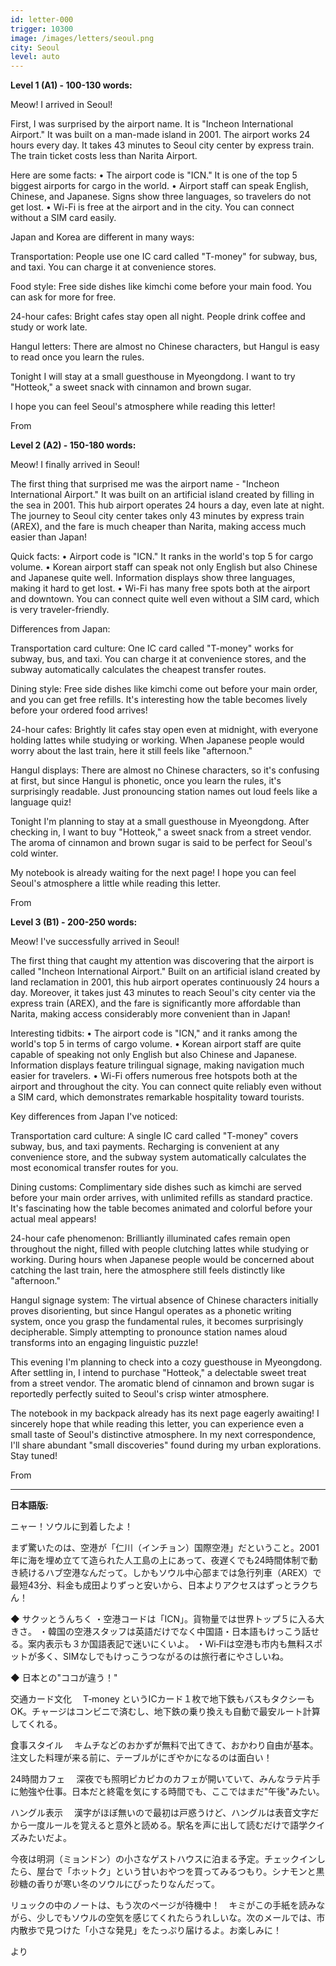 ```yaml
---
id: letter-000
trigger: 10300
image: /images/letters/seoul.png
city: Seoul
level: auto
---
```


**Level 1 (A1) - 100-130 words:**

Meow! I arrived in Seoul!

First, I was surprised by the airport name. It is "Incheon International Airport." It was built on a man-made island in 2001. The airport works 24 hours every day. It takes 43 minutes to Seoul city center by express train. The train ticket costs less than Narita Airport.

Here are some facts:
• The airport code is "ICN." It is one of the top 5 biggest airports for cargo in the world.
• Airport staff can speak English, Chinese, and Japanese. Signs show three languages, so travelers do not get lost.
• Wi-Fi is free at the airport and in the city. You can connect without a SIM card easily.

Japan and Korea are different in many ways:

Transportation: People use one IC card called "T-money" for subway, bus, and taxi. You can charge it at convenience stores.

Food style: Free side dishes like kimchi come before your main food. You can ask for more for free.

24-hour cafes: Bright cafes stay open all night. People drink coffee and study or work late.

Hangul letters: There are almost no Chinese characters, but Hangul is easy to read once you learn the rules.

Tonight I will stay at a small guesthouse in Myeongdong. I want to try "Hotteok," a sweet snack with cinnamon and brown sugar.

I hope you can feel Seoul's atmosphere while reading this letter!

From <name>

**Level 2 (A2) - 150-180 words:**

Meow! I finally arrived in Seoul!

The first thing that surprised me was the airport name - "Incheon International Airport." It was built on an artificial island created by filling in the sea in 2001. This hub airport operates 24 hours a day, even late at night. The journey to Seoul city center takes only 43 minutes by express train (AREX), and the fare is much cheaper than Narita, making access much easier than Japan!

Quick facts:
• Airport code is "ICN." It ranks in the world's top 5 for cargo volume.
• Korean airport staff can speak not only English but also Chinese and Japanese quite well. Information displays show three languages, making it hard to get lost.
• Wi-Fi has many free spots both at the airport and downtown. You can connect quite well even without a SIM card, which is very traveler-friendly.

Differences from Japan:

Transportation card culture: One IC card called "T-money" works for subway, bus, and taxi. You can charge it at convenience stores, and the subway automatically calculates the cheapest transfer routes.

Dining style: Free side dishes like kimchi come out before your main order, and you can get free refills. It's interesting how the table becomes lively before your ordered food arrives!

24-hour cafes: Brightly lit cafes stay open even at midnight, with everyone holding lattes while studying or working. When Japanese people would worry about the last train, here it still feels like "afternoon."

Hangul displays: There are almost no Chinese characters, so it's confusing at first, but since Hangul is phonetic, once you learn the rules, it's surprisingly readable. Just pronouncing station names out loud feels like a language quiz!

Tonight I'm planning to stay at a small guesthouse in Myeongdong. After checking in, I want to buy "Hotteok," a sweet snack from a street vendor. The aroma of cinnamon and brown sugar is said to be perfect for Seoul's cold winter.

My notebook is already waiting for the next page! I hope you can feel Seoul's atmosphere a little while reading this letter.

From <name>

**Level 3 (B1) - 200-250 words:**

Meow! I've successfully arrived in Seoul!

The first thing that caught my attention was discovering that the airport is called "Incheon International Airport." Built on an artificial island created by land reclamation in 2001, this hub airport operates continuously 24 hours a day. Moreover, it takes just 43 minutes to reach Seoul's city center via the express train (AREX), and the fare is significantly more affordable than Narita, making access considerably more convenient than in Japan!

Interesting tidbits:
• The airport code is "ICN," and it ranks among the world's top 5 in terms of cargo volume.
• Korean airport staff are quite capable of speaking not only English but also Chinese and Japanese. Information displays feature trilingual signage, making navigation much easier for travelers.
• Wi-Fi offers numerous free hotspots both at the airport and throughout the city. You can connect quite reliably even without a SIM card, which demonstrates remarkable hospitality toward tourists.

Key differences from Japan I've noticed:

Transportation card culture: A single IC card called "T-money" covers subway, bus, and taxi payments. Recharging is convenient at any convenience store, and the subway system automatically calculates the most economical transfer routes for you.

Dining customs: Complimentary side dishes such as kimchi are served before your main order arrives, with unlimited refills as standard practice. It's fascinating how the table becomes animated and colorful before your actual meal appears!

24-hour cafe phenomenon: Brilliantly illuminated cafes remain open throughout the night, filled with people clutching lattes while studying or working. During hours when Japanese people would be concerned about catching the last train, here the atmosphere still feels distinctly like "afternoon."

Hangul signage system: The virtual absence of Chinese characters initially proves disorienting, but since Hangul operates as a phonetic writing system, once you grasp the fundamental rules, it becomes surprisingly decipherable. Simply attempting to pronounce station names aloud transforms into an engaging linguistic puzzle!

This evening I'm planning to check into a cozy guesthouse in Myeongdong. After settling in, I intend to purchase "Hotteok," a delectable sweet treat from a street vendor. The aromatic blend of cinnamon and brown sugar is reportedly perfectly suited to Seoul's crisp winter atmosphere.

The notebook in my backpack already has its next page eagerly awaiting! I sincerely hope that while reading this letter, you can experience even a small taste of Seoul's distinctive atmosphere. In my next correspondence, I'll share abundant "small discoveries" found during my urban explorations. Stay tuned!

From <name>

---

**日本語版:**

ニャー！ソウルに到着したよ！

まず驚いたのは、空港が「仁川（インチョン）国際空港」だということ。2001年に海を埋め立てて造られた人工島の上にあって、夜遅くでも24時間体制で動き続けるハブ空港なんだって。しかもソウル中心部までは急行列車（AREX）で最短43分、料金も成田よりずっと安いから、日本よりアクセスはずっとラクちん！

◆ サクッとうんちく
・空港コードは「ICN」。貨物量では世界トップ５に入る大きさ。
・韓国の空港スタッフは英語だけでなく中国語・日本語もけっこう話せる。案内表示も３か国語表記で迷いにくいよ。
・Wi‑Fiは空港も市内も無料スポットが多く、SIMなしでもけっこうつながるのは旅行者にやさしいね。

◆ 日本との"ココが違う！"

交通カード文化
　T‑money というICカード１枚で地下鉄もバスもタクシーもOK。チャージはコンビニで済むし、地下鉄の乗り換えも自動で最安ルート計算してくれる。

食事スタイル
　キムチなどのおかずが無料で出てきて、おかわり自由が基本。注文した料理が来る前に、テーブルがにぎやかになるのは面白い！

24時間カフェ
　深夜でも照明ピカピカのカフェが開いていて、みんなラテ片手に勉強や仕事。日本だと終電を気にする時間でも、ここではまだ"午後"みたい。

ハングル表示
　漢字がほぼ無いので最初は戸惑うけど、ハングルは表音文字だから一度ルールを覚えると意外と読める。駅名を声に出して読むだけで語学クイズみたいだよ。

今夜は明洞（ミョンドン）の小さなゲストハウスに泊まる予定。チェックインしたら、屋台で「ホットク」という甘いおやつを買ってみるつもり。シナモンと黒砂糖の香りが寒い冬のソウルにぴったりなんだって。

リュックの中のノートは、もう次のページが待機中！　キミがこの手紙を読みながら、少しでもソウルの空気を感じてくれたらうれしいな。次のメールでは、市内散歩で見つけた「小さな発見」をたっぷり届けるよ。お楽しみに！

<name>より